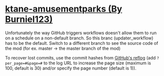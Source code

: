 # [ktane-amusementparks (By Burniel123)](https://github.com/Burniel123/ktane-amusementparks)

Unfortunately the way GitHub triggers workflows doesn't allow them to run on a schedule on a non-default branch. So this branc (updater_workflow) has to be the default. Switch to a different branch to see the source code of the mod (for ex. master -> the master branch of the mod)

To recover lost commits, use the commit hashes from [GitHub's reflog](https://api.github.com/repos/KtaneModules/ktane-amusementparks-Burniel123/events) (add `?per_page=#&page=#` to the log URL to increase the page size (maximum is 100, default is 30) and/or specify the page number (default is 1)).
